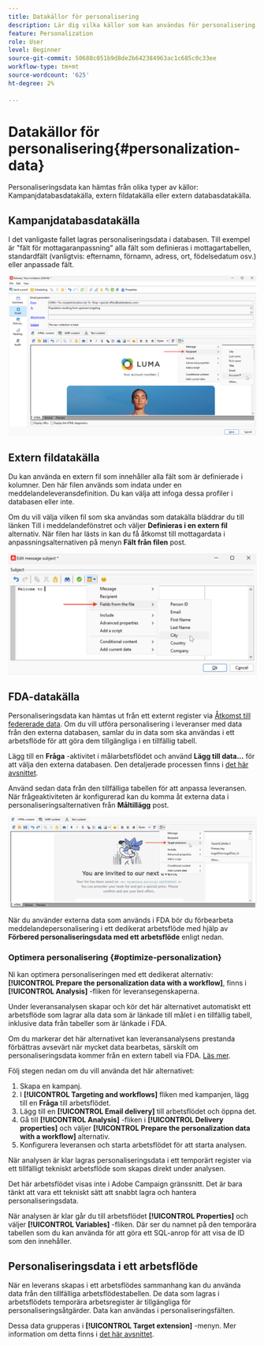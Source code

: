 ```yaml
---
title: Datakällor för personalisering
description: Lär dig vilka källor som kan användas för personalisering
feature: Personalization
role: User
level: Beginner
source-git-commit: 50688c051b9d8de2b642384963ac1c685c0c33ee
workflow-type: tm+mt
source-wordcount: '625'
ht-degree: 2%

---
```



# Datakällor för personalisering{#personalization-data}

Personaliseringsdata kan hämtas från olika typer av källor: Kampanjdatabasdatakälla, extern fildatakälla eller extern databasdatakälla.

## Kampanjdatabasdatakälla

I det vanligaste fallet lagras personaliseringsdata i databasen. Till exempel är &quot;fält för mottagaranpassning&quot; alla fält som definieras i mottagartabellen, standardfält (vanligtvis: efternamn, förnamn, adress, ort, födelsedatum osv.) eller anpassade fält.

![Kampanjanpassningsfält i ett e-postmeddelande](assets/perso-campaign-datasource.png)


## Extern fildatakälla

Du kan använda en extern fil som innehåller alla fält som är definierade i kolumner. Den här filen används som indata under en meddelandeleveransdefinition. Du kan välja att infoga dessa profiler i databasen eller inte.

Om du vill välja vilken fil som ska användas som datakälla bläddrar du till länken Till i meddelandefönstret och väljer **Definieras i en extern fil** alternativ. När filen har lästs in kan du få åtkomst till mottagardata i anpassningsalternativen på menyn **Fält från filen** post.

![Personaliseringsdata från en fil](assets/perso-from-file.png)


## FDA-datakälla

Personaliseringsdata kan hämtas ut från ett externt register via [Åtkomst till federerade data](../connect/fda.md).  Om du vill utföra personalisering i leveranser med data från den externa databasen, samlar du in data som ska användas i ett arbetsflöde för att göra dem tillgängliga i en tillfällig tabell.

Lägg till en **Fråga** -aktivitet i målarbetsflödet och använd **Lägg till data...** för att välja den externa databasen. Den detaljerade processen finns i [det här avsnittet](../../automation/workflow/query.md#adding-data).

Använd sedan data från den tillfälliga tabellen för att anpassa leveransen. När frågeaktiviteten är konfigurerad kan du komma åt externa data i personaliseringsalternativen från **Måltillägg** post.

![Personaliseringsdata från en extern databas](assets/perso-external-db.png)

När du använder externa data som används i FDA bör du förbearbeta meddelandepersonalisering i ett dedikerat arbetsflöde med hjälp av **Förbered personaliseringsdata med ett arbetsflöde** enligt nedan.

### Optimera personalisering {#optimize-personalization}

Ni kan optimera personaliseringen med ett dedikerat alternativ: **[!UICONTROL Prepare the personalization data with a workflow]**, finns i **[!UICONTROL Analysis]** -fliken för leveransegenskaperna.

Under leveransanalysen skapar och kör det här alternativet automatiskt ett arbetsflöde som lagrar alla data som är länkade till målet i en tillfällig tabell, inklusive data från tabeller som är länkade i FDA.

Om du markerar det här alternativet kan leveransanalysens prestanda förbättras avsevärt när mycket data bearbetas, särskilt om personaliseringsdata kommer från en extern tabell via FDA. [Läs mer](../connect/fda.md).

Följ stegen nedan om du vill använda det här alternativet:

1. Skapa en kampanj.
1. I **[!UICONTROL Targeting and workflows]** fliken med kampanjen, lägg till en **Fråga** till arbetsflödet.
1. Lägg till en **[!UICONTROL Email delivery]** till arbetsflödet och öppna det.
1. Gå till **[!UICONTROL Analysis]** -fliken i **[!UICONTROL Delivery properties]** och väljer **[!UICONTROL Prepare the personalization data with a workflow]** alternativ.
1. Konfigurera leveransen och starta arbetsflödet för att starta analysen.

När analysen är klar lagras personaliseringsdata i ett temporärt register via ett tillfälligt tekniskt arbetsflöde som skapas direkt under analysen.

Det här arbetsflödet visas inte i Adobe Campaign gränssnitt. Det är bara tänkt att vara ett tekniskt sätt att snabbt lagra och hantera personaliseringsdata.

När analysen är klar går du till arbetsflödet **[!UICONTROL Properties]** och väljer **[!UICONTROL Variables]** -fliken. Där ser du namnet på den temporära tabellen som du kan använda för att göra ett SQL-anrop för att visa de ID som den innehåller.

## Personaliseringsdata i ett arbetsflöde

När en leverans skapas i ett arbetsflödes sammanhang kan du använda data från den tillfälliga arbetsflödestabellen. De data som lagras i arbetsflödets temporära arbetsregister är tillgängliga för personaliseringsåtgärder. Data kan användas i personaliseringsfälten.

Dessa data grupperas i **[!UICONTROL Target extension]** -menyn. Mer information om detta finns i [det här avsnittet](../../automation/workflow/use-workflow-data.md#target-data).




